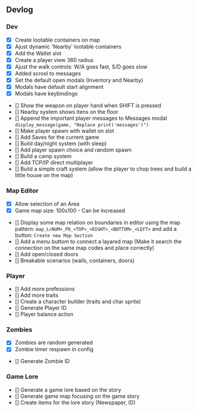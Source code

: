 ## Devlog

### Dev
- [x] Create lootable containers on map
- [x] Ajust dynamic 'Nearby' lootable containers
- [x] Add the Wallet slot
- [x] Create a player view 360 radius
- [x] Ajust the walk controls: W/A goes fast, S/D goes slow
- [x] Added scrool to messages
- [x] Set the default open modals (Inventory and Nearby)
- [x] Modals have default start alignment
- [x] Modals have keybindings
- [] Show the weapon on player hand when SHIFT is pressed
- [] Nearby system shows itens on the floor
- [] Append the important player messages to Messages modal ```display_message(game, "Replace print('messages')")```
- [] Make player spawn with wallet on slot
- [] Add Saves for the current game
- [] Build day/night system (with sleep)
- [] Add player spawn choice and random spawn
- [] Build a camp system
- [] Add TCP/IP direct multiplayer
- [] Build a simple craft system (allow the player to chop trees and build a little house on the map)

### Map Editor
- [x] Allow selection of an Area
- [x] Game map size: 100x100 - Can be increased
- [] Display some map relation on boundaries in editor using the map pattern: ```map_L<NUM>_P0_<TOP>_<RIGHT>_<BOTTOM>_<LEFT>``` and add a button: ```Create new Map Section```
- [] Add a menu buttom to connect a layared map (Make it search the connection on the same map codes and place correctly)
- [] Add open/closed doors
- [] Breakable scenarios (walls, containers, doors)

### Player
- [] Add more prefessions
- [] Add more traits
- [] Create a character builder (traits and char sprite)
- [] Generate Player ID
- [] Player balance action

### Zombies
- [x] Zombies are random generated
- [x] Zombie timer respawn in config
- [] Generate Zombie ID

### Game Lore
- [] Generate a game lore based on the story
- [] Generate game map focusing on the game story
- [] Create items for the lore story (Newspaper, ID)

